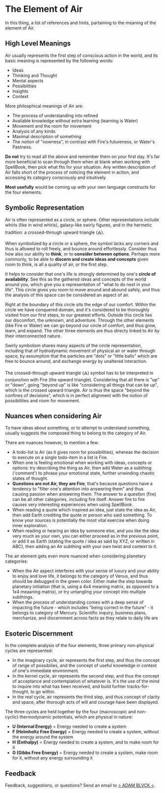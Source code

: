 # The Element of Air

In this thing, a list of references and hints, partaining to the meaning of the element of Air.

## High Level Meanings

Air usually represents the first step of conscious action in the world, and its basic meaning is represented by the following words:
- Ideas
- Thinking and Thought
- Mental aspects
- Possibilities
- Insights
- Context

More philosphical meanings of Air are:
- The process of understanding into refined 
- Available knowledge without extra learning (learning is Water)
- Movement and the room for movement
- Analysis of any kinds
- Maximal description of something
- The notion of "nowness", in contrast with Fire's futureness, or Water's Pastness.

**Do not** try to read all the above and remember them on your first day. It's far more beneficial to scan through them when at blank when working with SpellBook, then pick what fits for your situation. Any written description of Air falls short of the process of noticing the element in action, and accessing its category consciously and intuitively.

**Most usefully** would be coming up with your own language constructs for the four elements.

## Symbolic Representation

Air is often represented as a circle, or sphere. Other representations include whirls (like in wind whirls), galaxy-like swirly figures, and in the hermetic tradition: a crossed-through upward triangle (🜁).

When symbolized by a circle or a sphere, the symbol lacks any corners and thus is allowed to roll freely, and bounce around effortlessly. Consider thus how also our ability to **think**, or to **consider between options**. Perhaps more commonly, to be able to **discern and create ideas and concepts** given room to think, is all a quality of air, or the first step.

It helps to consider that one's life is strongly determined by one's **circle of availability**. See this as the gathered ideas and concepts of the world around you, which give you a representation of "what to do next in your life". This circle gives you room to move around and abound safely, and thus the analysis of this space can be considered an aspect of air.

Right at the boundary of this circle sits the edge of our comfort. Within the circle we have conquered domain, and it's considered to be thoroughly visited from our first steps, to our greatest efforts. Outside this circle lies our discomfort, the unknown, and adventure. Through the other elements (like Fire or Water) we can go beyond our circle of comfort, and thus grow, learn, and expand. The other three elements are thus directy linked to Air by their interconnected nature.

Swirly symbolism shares many aspects of the circle representation, including that of hydrodynamic movement of physical air or water through space, by assumption that the particles are "dots" or "little balls" which are free to bounce around, and exchange energy by unaltered interaction.

The crossed-through upward triangle (🜁) symbol has to be interpreted in conjunction with Fire (the upward triangle). Considering that all there is "up" or "down", going "beyond up" is like "considering all things that can be up", which is the crossed upward triangle. Air is thus the space "beyond the confines of decisions", which is in perfect alignment with the notion of possibilities and room for movement.

## Nuances when considering Air

To have ideas about something, or to attempt to understand something, usually suggests the composed thing to belong to the category of Air.

There are nuances however, to mention a few:
- A todo-list is Air (as it gives room for possibilities), whereas the decision to execute on a single todo-item in a list is Fire.
- When one is feeling emotional when working with ideas, concepts or options: try describing the thing as Air, then add Water as a subthing ('comment') to phrase your emotional state, further unwinding chaotic states of thought.
- **Questions are not Air, they are Fire**, that's because questions have a tendency to "filter one's attention into answering them" and thus causing passion when answering them. The answer to a question (fire) can be all other categories, including fire itself. Answer fire to fire causes very interesting experiences when using SpellBook.
- When reading a quote which inspired an idea, just state the idea as Air, then add Earth crediting the quote or person who said something. To know your sources is potentially the most vital exercise when doing inner exploration.
- When reading or hearing an idea by someone else, and you like the idea very much as your own, you can either proceed as in the previous point, or add it as Earth (stating the quote / idea as said by XYZ, or written in ABC), then adding an Air subthing with your own twist and context to it.

The air element gets even more nuanced when considering planetary categories:
- When the Air aspect interferes with your sense of luxury and your ability to enjoy and love life, it belongs to the category of Venus, and thus should be debugged in the green color. Either make the step towards planetary initiation (that is, using a 4x4 meaning matrix, as opposed to a 1x4 meaaning matrix), or try untangling your concept into multiple subthings.
- When the process of understanding comes with a deep sense of impacting the future - which includes "being correct in the future" - it belongs to category of Mercury. Scientific inquiry, business plans, merchanize, and discernment across facts as they relate to daily life are 

## Esoteric Discernment

In the complete analysis of the four elements, three primary non-physical cycles are represented:

- In the imaginary cycle, air represents the first step, and thus the concept of range of possibilies, and the concept of useful knowledge in context of one's immediate environment.
- In the kernel cycle, air represents the second step, and thus the concept of acceptance and contemplation of whatever is. It's the use of the mind to inquire into what has been received, and build furhter tracks-for-thought, to go within.
- In the real cycle, air represents the third step, and thus concept of clarity and space, after thorough acts of will and courage have been displayed.

The three cycles are held together by the four (macroscopic and non-cyclic) thermodynamic potentials, which are physical in nature:
- **U (Internal Energy)** = Energy needed to create a system
- **F (Helmholtz Free Energy)** = Energy needed to create a system, without the energy around the system
- **H (Enthalpy)** = Energy needed to create a system, and to make room for it
- **G (Gibbs Free Energy)** = Energy needed to create a system, make room for it, without any energy surrounding it

## Feedback

Feedback, suggestions, or questions? Send an email to [> ADAM BLVCK <](mailto:contact@adamblvck.com).
